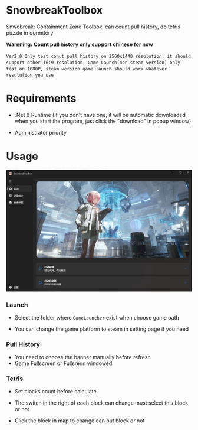 # SnowbreakToolbox

Snwobreak: Containment Zone Toolbox, can count pull history, do tetris puzzle in dormitory

**Warnning: Count pull history only support chinese for now**

`Ver2.0 Only test conut pull history on 2560x1440 resolution, it should support other 16:9 resolution, Game Launch(non steam version) only test on 1080P, steam version game launch should work whatever resolution you use`

# Requirements

- .Net 8 Runtime (If you don't have one, it will be automatic downloaded when you start the program, just click the "download" in popup window)

- Administrator priority

# Usage

![](images\Display.png)



### Launch

- Select the folder where `GameLauncher` exist when choose game path

- You can change the game platform to steam in setting page if you need

### Pull History

- You need to choose the banner manually before refresh
- Game Fullscreen or Fullsrenn windowed

### Tetris

- Set blocks count before calculate

- The switch in the right of each block can change must select this block or not

- Click the block in map to change can put block or not
